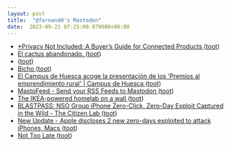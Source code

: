 ```yaml
---
layout: post
title:  "@fernand0's Mastodon"
date:  2023-09-21 07:25:00.979000+00:00
---
```

*  [*Privacy Not Included: A Buyer’s Guide for Connected Products ](https://foundation.mozilla.org/en/privacynotincluded/articles/its-official-cars-are-the-worst-product-category-we-have-ever-reviewed-for-privacy) ([toot](https://mastodon.social/@fernand0/111101942233353789))
*  [El cactus abandonado. ](https://avecesunafoto.wordpress.com/2023/09/20/el-cactus-abandonado) ([toot](https://mastodon.social/@fernand0/111098776691981359))
*  [ ](https://mastodon.social/users/fernand0/statuses/111098740181008449/activity) ([toot](https://mastodon.social/users/fernand0/statuses/111098740181008449/activity))
*  [Bicho ](https://avecesunafoto.wordpress.com/2023/09/19/bicho-4) ([toot](https://mastodon.social/@fernand0/111098726048401580))
*  [El Campus de Huesca acoge la presentación de los 'Premios al emprendimiento rural' \| Campus de Huesca ](http://campushuesca.unizar.es/noticias/el-campus-de-huesca-acoge-la-presentacion-de-los-premios-al-emprendimiento-rura) ([toot](https://mastodon.social/@fernand0/111098666257086032))
*  [MastoFeed - Send your RSS Feeds to Mastodon ](https://mastofeed.or) ([toot](https://mastodon.social/@fernand0/111098485313773548))
*  [The IKEA-powered homelab on a wall ](https://ounapuu.ee/posts/2023/09/07/ikea-powered-homelab) ([toot](https://mastodon.social/@fernand0/111098193801935108))
*  [BLASTPASS: NSO Group iPhone Zero-Click, Zero-Day Exploit Captured in the Wild - The Citizen Lab ](https://citizenlab.ca/2023/09/blastpass-nso-group-iphone-zero-click-zero-day-exploit-captured-in-the-wild) ([toot](https://mastodon.social/@fernand0/111097849041536191))
*  [New Update - Apple discloses 2 new zero-days exploited to attack iPhones, Macs ](https://malwaretips.com/threads/apple-discloses-2-new-zero-days-exploited-to-attack-iphones-macs.125702) ([toot](https://mastodon.social/@fernand0/111097217944578489))
*  [Not Too Late ](https://evanp.me/2023/09/08/not-too-late) ([toot](https://mastodon.social/@fernand0/111097043609758253))
